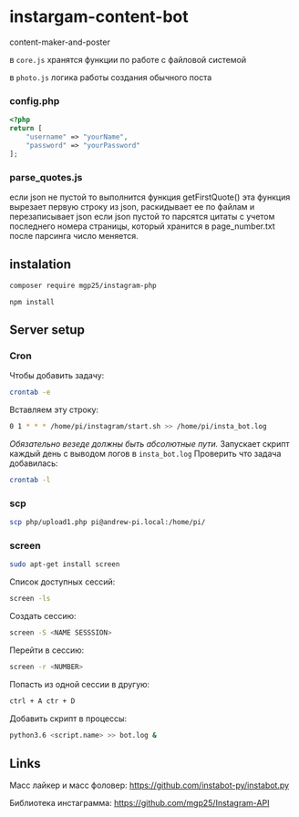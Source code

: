 # instargam-content-bot
content-maker-and-poster

в `core.js` хранятся функции по работе с файловой системой

в `photo.js` логика работы создания обычного поста
### config.php
```php
<?php
return [
    "username" => "yourName",
    "password" => "yourPassword"
];
```
### parse_quotes.js
если json не пустой то выполнится функция getFirstQuote()
эта функция вырезает первую строку из json, раскидывает ее по файлам и перезаписывает json
если json пустой то парсятся цитаты с учетом последнего номера страницы, который хранится в page_number.txt
после парсинга число меняется.

## instalation

```bash
composer require mgp25/instagram-php
```
```npm
npm install
```
## Server setup
### Cron
Чтобы добавить задачу:
```bash
crontab -e
```
Вставляем эту строку:
```bash
0 1 * * * /home/pi/instagram/start.sh >> /home/pi/insta_bot.log
```
*Обязательно везеде должны быть абсолютные пути.*
Запускает скрипт каждый день с выводом логов в `insta_bot.log` 
Проверить что задача добавилась:
```bash
crontab -l
```
### scp
```bash
scp php/upload1.php pi@andrew-pi.local:/home/pi/
```

### screen
```bash
sudo apt-get install screen 
```
Список доступных сессий:
```bash
screen -ls
```
Создать сессию:
```bash
screen -S <NAME SESSSION>
```
Перейти в сессию:
```bash
screen -r <NUMBER>
```
Попасть из одной сессии в другую:
```bash
ctrl + A ctr + D 
```
Добавить скрипт в процессы:
```bash
python3.6 <script.name> >> bot.log &
```
## Links
Масс лайкер и масс фоловер: https://github.com/instabot-py/instabot.py 

Библиотека инстаграмма: https://github.com/mgp25/Instagram-API
